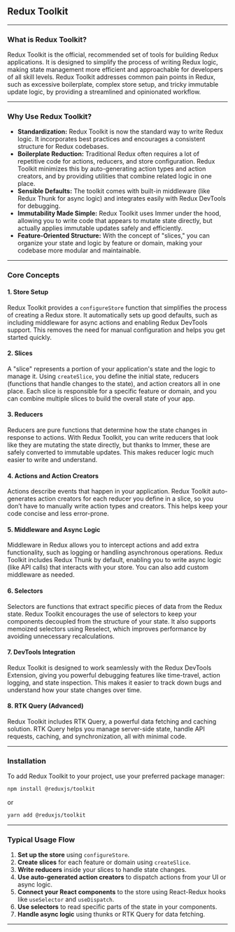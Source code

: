 ## Redux Toolkit

---

### What is Redux Toolkit?

Redux Toolkit is the official, recommended set of tools for building Redux applications. It is designed to simplify the process of writing Redux logic, making state management more efficient and approachable for developers of all skill levels. Redux Toolkit addresses common pain points in Redux, such as excessive boilerplate, complex store setup, and tricky immutable update logic, by providing a streamlined and opinionated workflow.

---

### Why Use Redux Toolkit?

- **Standardization:** Redux Toolkit is now the standard way to write Redux logic. It incorporates best practices and encourages a consistent structure for Redux codebases.
- **Boilerplate Reduction:** Traditional Redux often requires a lot of repetitive code for actions, reducers, and store configuration. Redux Toolkit minimizes this by auto-generating action types and action creators, and by providing utilities that combine related logic in one place.
- **Sensible Defaults:** The toolkit comes with built-in middleware (like Redux Thunk for async logic) and integrates easily with Redux DevTools for debugging.
- **Immutability Made Simple:** Redux Toolkit uses Immer under the hood, allowing you to write code that appears to mutate state directly, but actually applies immutable updates safely and efficiently.
- **Feature-Oriented Structure:** With the concept of "slices," you can organize your state and logic by feature or domain, making your codebase more modular and maintainable.

---

### Core Concepts

#### 1. Store Setup
Redux Toolkit provides a `configureStore` function that simplifies the process of creating a Redux store. It automatically sets up good defaults, such as including middleware for async actions and enabling Redux DevTools support. This removes the need for manual configuration and helps you get started quickly.

#### 2. Slices
A "slice" represents a portion of your application's state and the logic to manage it. Using `createSlice`, you define the initial state, reducers (functions that handle changes to the state), and action creators all in one place. Each slice is responsible for a specific feature or domain, and you can combine multiple slices to build the overall state of your app.

#### 3. Reducers
Reducers are pure functions that determine how the state changes in response to actions. With Redux Toolkit, you can write reducers that look like they are mutating the state directly, but thanks to Immer, these are safely converted to immutable updates. This makes reducer logic much easier to write and understand.

#### 4. Actions and Action Creators
Actions describe events that happen in your application. Redux Toolkit auto-generates action creators for each reducer you define in a slice, so you don’t have to manually write action types and creators. This helps keep your code concise and less error-prone.

#### 5. Middleware and Async Logic
Middleware in Redux allows you to intercept actions and add extra functionality, such as logging or handling asynchronous operations. Redux Toolkit includes Redux Thunk by default, enabling you to write async logic (like API calls) that interacts with your store. You can also add custom middleware as needed.

#### 6. Selectors
Selectors are functions that extract specific pieces of data from the Redux state. Redux Toolkit encourages the use of selectors to keep your components decoupled from the structure of your state. It also supports memoized selectors using Reselect, which improves performance by avoiding unnecessary recalculations.

#### 7. DevTools Integration
Redux Toolkit is designed to work seamlessly with the Redux DevTools Extension, giving you powerful debugging features like time-travel, action logging, and state inspection. This makes it easier to track down bugs and understand how your state changes over time.

#### 8. RTK Query (Advanced)
Redux Toolkit includes RTK Query, a powerful data fetching and caching solution. RTK Query helps you manage server-side state, handle API requests, caching, and synchronization, all with minimal code.

---

### Installation

To add Redux Toolkit to your project, use your preferred package manager:

```bash
npm install @reduxjs/toolkit
```
or
```bash
yarn add @reduxjs/toolkit
```

---

### Typical Usage Flow

1. **Set up the store** using `configureStore`.
2. **Create slices** for each feature or domain using `createSlice`.
3. **Write reducers** inside your slices to handle state changes.
4. **Use auto-generated action creators** to dispatch actions from your UI or async logic.
5. **Connect your React components** to the store using React-Redux hooks like `useSelector` and `useDispatch`.
6. **Use selectors** to read specific parts of the state in your components.
7. **Handle async logic** using thunks or RTK Query for data fetching.

---